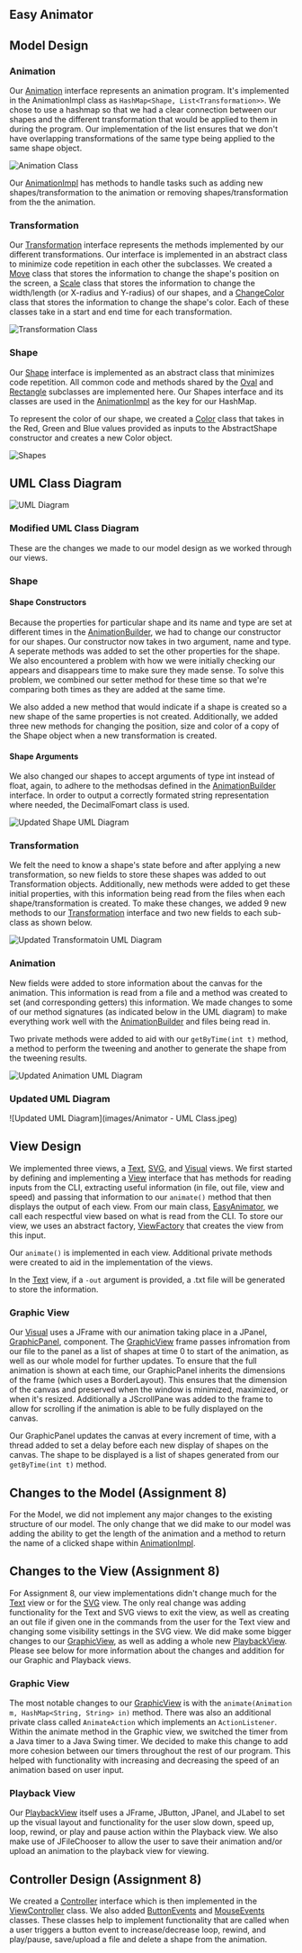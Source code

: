 ## Easy Animator

## Model Design
### Animation

Our [Animation](../src/cs5004/animator/model/Animation.java) interface represents an animation program.
It's implemented in the AnimationImpl class as `HashMap<Shape, List<Transformation>>`.
We chose to use a hashmap so that we had a clear connection between our shapes and the different
transformation that would be applied to them in during the program. Our implementation of the
list ensures that we don't have overlapping transformations of the same type being applied to the
same shape object.

![Animation Class](images/Animation.jpeg)


Our [AnimationImpl](../src/cs5004/animator/model/AnimationImpl.java) has methods to handle tasks such
as adding new shapes/transformation to the animation or removing shapes/transformation from the the
animation.

### Transformation

Our [Transformation](../src/cs5004/animator/model/Transformation.java) interface represents the methods
implemented by our different transformations. Our interface is implemented in an abstract class to
minimize code repetition in each other the subclasses. We created a [Move](../src/cs5004/animator/model/Move.java)
class that stores the information to change the shape's position on the screen, a [Scale](../src/cs5004/animator/model/Scale.java)
class that stores the information to change the width/length (or X-radius and Y-radius) of our
shapes, and a [ChangeColor](../src/cs5004/animator/model/ChangeColor.java) class that stores the
information to change the shape's color. Each of these classes take in a start and end time for
each transformation.

![Transformation Class](images/Transformation.jpeg)

### Shape

Our [Shape](../src/cs5004/animator/model/Shape.java) interface is implemented as an abstract class that
minimizes code repetition. All common code and methods shared by the [Oval](../src/cs5004/animator/model/Oval.java)
and [Rectangle](../src/cs5004/animator/model/Rectangle.java) subclasses are implemented here. Our Shapes interface
and its classes are used in the [AnimationImpl](../src/cs5004/animator/model/AnimationImpl.java) as
the key for our HashMap.

To represent the color of our shape, we created a [Color](../src/cs5004/animator/model/Color.java)
class that takes in the Red, Green and Blue values provided as inputs to the AbstractShape
constructor and creates a new Color object.

![Shapes](images/Shapes.jpeg)

## UML Class Diagram

![UML Diagram](images/Animator.jpeg)

### Modified UML Class Diagram
These are the changes we made to our model design as we worked through our views.

### Shape
#### Shape Constructors
Because the properties for particular shape and its name and type are set at different times in the
[AnimationBuilder](../src/cs5004/animator/util/AnimationBuilder.java), we had to change our
constructor for our shapes. Our constructor now takes in two argument, name and type. A seperate
methods was added to set the other properties for the shape. We also encountered a problem with how
we were initially checking our appears and disappears time to make sure they made sense. To solve this
problem, we combined our setter method for these time so that we're comparing both times as they are
added at the same time.

We also added a new method that would indicate if a shape is created so a new shape of the same properties
is not created. Additionally, we added three new methods for changing the position, size and color
of a copy of the Shape object when a new transformation is created.

#### Shape Arguments
We also changed our shapes to accept arguments of type int instead of float, again, to adhere to the
methodsas defined in the [AnimationBuilder](../src/cs5004/animator/util/AnimationBuilder.java)
interface. In order to output a correctly formated string representation where needed, the
DecimalFomart class is used.

![Updated Shape UML Diagram](images/ShapesUpdated.jped)

### Transformation

We felt the need to know a shape's state before and after applying a new transformation, so new fields
to store these shapes was added to out Transformation objects. Additionally, new methods were added to get
these initial properties, with this information being read from the files when each shape/transformation
is created. To make these changes, we added 9 new methods to our [Transformation](../src/cs5004/animator/model/Transformation.java)
interface and two new fields to each sub-class as shown below.

![Updated Transformatoin UML Diagram](images/TransformationUpdated.jpeg)

### Animation

New fields were added to store information about the canvas for the animation. This information
is read from a file and a method was created to set (and corresponding getters) this information.
We made changes to some of our method signatures (as indicated below in the UML diagram) to make
everything work well with the [AnimationBuilder](../src/cs5004/animator/util/AnimationBuilder.java) and
files being read in.

Two private methods were added to aid with our ```getByTime(int t)``` method, a method to perform the
tweening and another to generate the shape from the tweening results.

![Updated Animation UML Diagram](images/AnimationUpdated.jpeg)

### Updated UML Diagram

![Updated UML Diagram](images/Animator - UML Class.jpeg)

## View Design
We implemented three views, a [Text](../src/cs5004/animator/view/TextView.java), [SVG](../src/cs5004/animator/view/SVGView.java),
and [Visual](../src/cs5004/animator/view/GraphicView.java) views. We first started by defining and implementing
a [View](../src/cs5004/animator/view/View.java) interface that has methods for reading inputs from the
CLI, extracting useful information (in file, out file, view and speed) and passing that information
to our ```animate()``` method that then displays the output of each view. From our main class,
[EasyAnimator](../src/cs5004/animator/EasyAnimator.java), we call each respectful view based on what
is read from the CLI. To store our view, we uses an abstract factory, [ViewFactory](../src/cs5004/animator/view/ViewFactory.java)
that creates the view from this input.

Our ```animate()``` is implemented in each view. Additional private methods were created to aid in
the implementation of the views.

In the [Text](../src/cs5004/animator/view/TextView.java) view, if a ```-out``` argument is provided,
a .txt file will be generated to store the information.

### Graphic View

Our [Visual](../src/cs5004/animator/view/GraphicView.java) uses a JFrame with our animation taking
place in a JPanel, [GraphicPanel](../src/cs5004/animator/view/GraphicPanel.java), component.
The [GraphicView](../src/cs5004/animator/view/GraphicView.java) frame passes infromation from our file to the panel as
a list of shapes at time 0 to start of the animation, as well as our whole model for further updates.
To ensure that the full animation is shown at each time, our GraphicPanel inherits the dimensions of
the frame (which uses a BorderLayout). This ensures that the dimension of the canvas and preserved when
the window is minimized, maximized, or when it's resized. Additionally a JScrollPane was added to the
frame to allow for scrolling if the animation is able to be fully displayed on the canvas.

Our GraphicPanel updates the canvas at every increment of time, with a thread added to set a delay
before each new display of shapes on the canvas. The shape to be displayed is a list of shapes generated
from our ```getByTime(int t)``` method.

## Changes to the Model (Assignment 8)

For the Model, we did not implement any major changes to the existing structure of our model. The
only change that we did make to our model was adding the ability to get the length of the animation
and a method to return the name of a clicked shape within [AnimationImpl](../src/cs5004/animator/model/AnimationImpl.java).

## Changes to the View (Assignment 8)

For Assignment 8, our view implementations didn't change much for the
[Text](../src/cs5004/animator/view/TextView.java) view or for the
[SVG](../src/cs5004/animator/view/SVGView.java) view. The only real change was adding functionality
for the Text and SVG views to exit the view, as well as creating an out file if given one in the
commands from the user for the Text view and changing some visibility settings in the SVG view.
We did make some bigger changes to our [GraphicView](../src/cs5004/animator/view/GraphicView.java),
as well as adding a whole new [PlaybackView](../src/cs5004/animator/view/PlaybackView.java).
Please see below for more information about the changes and addition for our Graphic and Playback
views.


### Graphic View

The most notable changes to our [GraphicView](../src/cs5004/animator/view/GraphicView.java) is
with the ```animate(Animation m, HashMap<String, String> in)``` method. There was also an additional
private class called ```AnimateAction``` which implements an ```ActionListener```. Within the
animate method in the Graphic view, we switched the timer from a Java timer to a Java Swing timer.
We decided to make this change to add more cohesion between our timers throughout the rest of our program.
This helped with functionality with increasing and decreasing the speed of an animation based on
user input.

### Playback View

Our [PlaybackView](../src/cs5004/animator/view/PlaybackView.java) itself uses a JFrame, JButton,
JPanel, and JLabel to set up the visual layout and functionality for the user slow down, speed up,
loop, rewind, or play and pause action within the Playback view. We also make use of
JFileChooser to allow the user to save their animation and/or upload an animation to the playback view for viewing.

## Controller Design (Assignment 8)

We created a [Controller](../src/cs5004/animator/controller/Controller.java) interface which is
then implemented in the [ViewController](../src/cs5004/animator/controller/ViewController.java)
class. We also added [ButtonEvents](../src/cs5004/animator/controller/ButtonEvents.java) and
[MouseEvents](../src/cs5004/animator/view/MouseEventListener.java) classes. These classes help to
implement functionality that are called when a user triggers a button event to increase/decrease
loop, rewind, and play/pause, save/upload a file and delete a shape from the animation.
